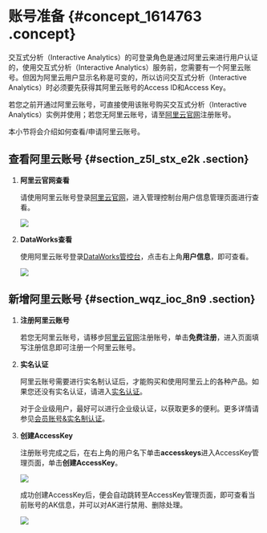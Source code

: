 # 账号准备 {#concept_1614763 .concept}

交互式分析（Interactive Analytics）的可登录角色是通过阿里云来进行用户认证的，使用交互式分析（Interactive Analytics）服务前，您需要有一个阿里云账号。但因为阿里云用户显示名称是可变的，所以访问交互式分析（Interactive Analytics）时必须要先获得其阿里云账号的Access ID和Access Key。

若您之前开通过阿里云账号，可直接使用该账号购买交互式分析（Interactive Analytics）实例并使用；若您无阿里云账号，请至[阿里云官网](https://cn.aliyun.com/?utm_content=se_798307&gclid=EAIaIQobChMI6Nq66qa55AIVhcDACh1Y7wkYEAAYASAAEgLi-_D_BwE)注册账号。

本小节将会介绍如何查看/申请阿里云账号。

## 查看阿里云账号 {#section_z5l_stx_e2k .section}

1.  **阿里云官网查看** 

    请使用阿里云账号登录[阿里云官网](https://www.aliyun.com/)，进入管理控制台用户信息管理页面进行查看。

    ![](http://static-aliyun-doc.oss-cn-hangzhou.aliyuncs.com/assets/img/1345819/156799504559284_zh-CN.png)

2.  **DataWorks查看** 

    使用阿里云账号登录[DataWorks管控台](https://ide2-cn-shanghai.data.aliyun.com/)，点击右上角**用户信息**，即可查看。

    ![](http://static-aliyun-doc.oss-cn-hangzhou.aliyuncs.com/assets/img/1345819/156799504559285_zh-CN.png)


## 新增阿里云账号 {#section_wqz_ioc_8n9 .section}

1.  **注册阿里云账号** 

    若您无阿里云账号，请移步[阿里云官网](https://cn.aliyun.com)注册账号，单击**免费注册**，进入页面填写注册信息即可注册一个阿里云账号。

2.  **实名认证** 

    阿里云账号需要进行实名制认证后，才能购买和使用阿里云上的各种产品。如果您还没有实名认证，请进入[实名认证](https://account.console.aliyun.com/#/secure)。

    对于企业级用户，最好可以进行企业级认证，以获取更多的便利。更多详情请参见[会员账号&实名制认证](https://help.aliyun.com/knowledge_list/37170.html)。

3.  **创建AccessKey** 

    注册账号完成之后，在右上角的用户名下单击**accesskeys**进入AccessKey管理页面，单击**创建AccessKey**。

    ![](http://static-aliyun-doc.oss-cn-hangzhou.aliyuncs.com/assets/img/1345819/156799504555494_zh-CN.png)

    成功创建AccessKey后，便会自动跳转至AccessKey管理页面，即可查看当前账号的AK信息，并可以对AK进行禁用、删除处理。

    ![](http://static-aliyun-doc.oss-cn-hangzhou.aliyuncs.com/assets/img/1345819/156799504659286_zh-CN.png)


